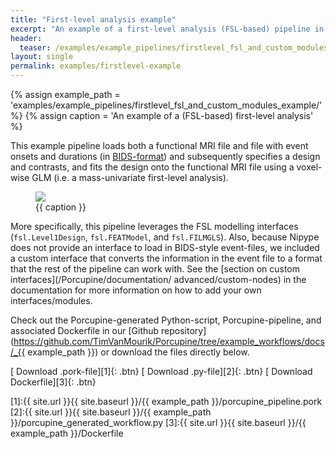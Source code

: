 ```yaml
---
title: "First-level analysis example"
excerpt: "An example of a first-level analysis (FSL-based) pipeline in Porcupine."
header:
  teaser: /examples/example_pipelines/firstlevel_fsl_and_custom_modules_example/porcupine_graph.png
layout: single
permalink: examples/firstlevel-example
---
```


{% assign example_path = 'examples/example_pipelines/firstlevel_fsl_and_custom_modules_example/' %}
{% assign caption = 'An example of a (FSL-based) first-level analysis' %}

This example pipeline loads both a functional MRI file and file with event
onsets and durations (in [BIDS-format](http://bids.neuroimaging.io/)) and
subsequently specifies a design and contrasts, and fits the design onto the
functional MRI file using a voxel-wise GLM (i.e. a mass-univariate first-level
analysis).

<figure>
	<a href="{{ site.url }}{{ site.baseurl }}/{{ example_path }}/porcupine_graph.png"><img
    src="{{ site.url }}{{ site.baseurl }}/{{ example_path }}/porcupine_graph.png"></a>
	<figcaption>{{ caption }}</figcaption>
</figure>

More specifically, this pipeline leverages the FSL modelling interfaces (`fsl.Level1Design`,
`fsl.FEATModel`, and `fsl.FILMGLS`). Also, because Nipype does not provide
an interface to load in BIDS-style event-files, we included a custom interface
that converts the information in the event file to a format that the rest of
the pipeline can work with. See the
[section on custom interfaces](/Porcupine/documentation/    advanced/custom-nodes)
in the documentation for more information on how to add your own interfaces/modules.

Check out the Porcupine-generated Python-script, Porcupine-pipeline, and
associated Dockerfile in our [Github repository](https://github.com/TimVanMourik/Porcupine/tree/example_workflows/docs/_{{ example_path }}) or download the files directly below.

[<i class="fa fa-download"></i> Download .pork-file][1]{: .btn}
[<i class="fa fa-download"></i> Download .py-file][2]{: .btn}
[<i class="fa fa-download"></i> Download Dockerfile][3]{: .btn}

[1]:{{ site.url }}{{ site.baseurl }}/{{ example_path }}/porcupine_pipeline.pork
[2]:{{ site.url }}{{ site.baseurl }}/{{ example_path }}/porcupine_generated_workflow.py
[3]:{{ site.url }}{{ site.baseurl }}/{{ example_path }}/Dockerfile
